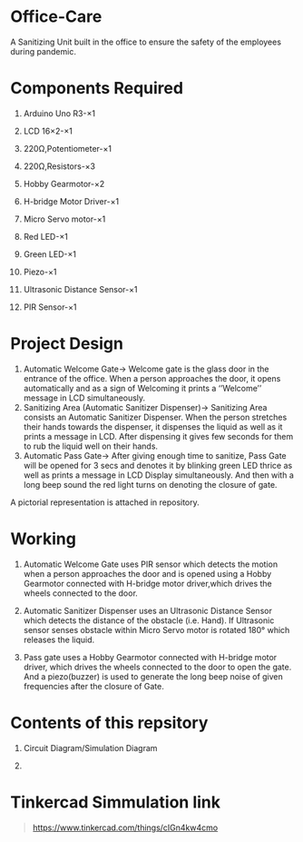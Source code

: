 # Office-Care
A Sanitizing Unit built in the office to ensure the safety of the employees during pandemic.
# Components Required
   1. Arduino Uno R3-×1
   
   2. LCD 16×2-×1
   
   3. 220Ω,Potentiometer-×1
   
   4. 220Ω,Resistors-×3
   
   5. Hobby Gearmotor-×2
   
   6. H-bridge Motor Driver-×1
   
   7. Micro Servo motor-×1
   
   8. Red LED-×1
   
   9. Green LED-×1
   
  10. Piezo-×1
  
  11. Ultrasonic Distance Sensor-×1 
  
  12. PIR Sensor-×1

#  Project Design

1.	Automatic Welcome Gate->
      Welcome gate is the glass door in the entrance of the office. When a person approaches the door, it opens automatically and as a sign of Welcoming it prints a ‘’Welcome’’         message in LCD simultaneously. 
2.	Sanitizing Area (Automatic Sanitizer Dispenser)->
      Sanitizing Area consists an Automatic Sanitizer Dispenser. When the person stretches their hands towards the dispenser, it dispenses the liquid as well as it prints a             message in LCD. After dispensing it gives few seconds for them to rub the liquid well on their hands. 
3.	Automatic Pass Gate->
      After giving enough time to sanitize, Pass Gate will be opened for 3 secs and denotes it by blinking green LED thrice as well as prints a message in LCD Display
      simultaneously. And then with a long beep sound the red light turns on denoting the closure of gate.

A pictorial representation is attached in repository.
#  Working
  1.  Automatic Welcome Gate uses PIR sensor which detects the motion when a person approaches the door and is opened using a Hobby Gearmotor connected with H-bridge motor             driver,which drives the wheels connected to the door.
  
  2.  Automatic Sanitizer Dispenser uses an Ultrasonic Distance Sensor which detects the distance of the obstacle (i.e. Hand). If Ultrasonic sensor senses obstacle within Micro       Servo motor is rotated 180° which releases the liquid.
  
  3.  Pass gate uses a Hobby Gearmotor connected with H-bridge motor driver, which drives the wheels connected to the door to open the gate. And a piezo(buzzer) is used to             generate the long beep noise of given frequencies after the closure of Gate.
#  Contents of this repsitory
1. Circuit Diagram/Simulation Diagram 

2.





# Tinkercad Simmulation link
   > https://www.tinkercad.com/things/cIGn4kw4cmo

 

	       
